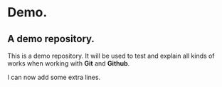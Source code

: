 # Demo.

## A demo repository.

This is a demo repository. It will be used to test and explain all kinds of works when working with **Git** and **Github**.

I can now add some extra lines.